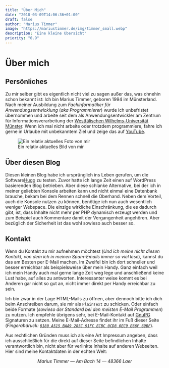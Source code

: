 ```yaml
---
title: "Über Mich"
date: "2018-03-09T14:06:36+01:00"
draft: false
author: "Marius Timmer"
image: "https://mariustimmer.de/img/timmer_small.webp"
description: "Eine kleine Übersicht"
priority: "0.9"
---
```


# Über mich

## Persönliches
Zu mir selber gibt es eigentlich nicht viel zu sagen außer das, was ohnehin schon bekannt ist: Ich bin Marius Timmer, geboren 1994 im Münsterland. Nach meiner Ausbildung zum *Fachinformatiker für Anwendungsentwicklung* (*aka Programmierer*) wurde ich unbefristet übernommen und arbeite seit dem als Anwendungsentwickler am Zentrum für Informationsverarbeitung der [Westfälischen Wilhelms-Universität Münster](https://www.uni-muenster.de/). Wenn ich mal nicht arbeite oder trotzdem programmiere, fahre ich gerne in Urlaube mit unbekanntem Ziel und zeige das auf [YouTube](https://www.youtube.com/channel/UCIROfdOW4gffuwYVNE1nwGg).

<figure class="right col3">
    <img
        alt="Ein relativ aktuelles Foto von mir"
        src="/img/timmer.webp"
        srcset="/img/timmer_small.webp  480w,
                /img/timmer_medium.webp 960w,
                /img/timmer.webp 1024w"
    />
    <figcaption>Ein relativ aktuelles Bild von mir</figcaption>
</figure>


## Über diesen Blog
Diesen kleinen Blog habe ich ursprünglich ins Leben gerufen, um die Software[Hugo](https://gohugo.io/) zu testen. Zuvor hatte ich lange Zeit einen auf WordPress basierenden Blog betrieben. Aber diese schlanke Alternative, bei der ich in meiner geliebten Konsole arbeiten kann und nicht einmal eine Datenbank brauche, bekam bei dem Rennen schnell die Oberhand. Neben dem Vorteil, auch die Konsole nutzen zu können, benötige ich nun auch wesentlich weniger Webspace. Die einzige wirkliche Einschränkung, die es dadurch gibt, ist, dass Inhalte nicht mehr per PHP dynamisch erzeugt werden und zum Beispiel auch Kommentare damit der Vergangenheit angehören. Aber bezüglich der Sicherheit ist das wohl sowieso auch besser so.


## Kontakt
Wenn du Kontakt zu mir aufnehmen möchtest (*Und ich meine nicht diesen Kontakt, von dem ich in meinen Spam-Emails immer so viel lese*), kannst du das am Besten per E-Mail machen. Im Zweifel bin ich dort schneller und besser erreichbar als beispielsweise über mein Handy. Ganz einfach weil ich mein Handy auch mal gerne lange Zeit weg lege und anschließend keine Lust habe, auf alles zu antworten. Interessanter weise kommt es bei Anderen gar nicht so gut an, nicht immer direkt per Handy erreichbar zu sein.

Ich bin zwar in der Lage HTML-Mails zu öffnen, aber dennoch bitte ich dich beim Anschreiben darum, sie mir als `PlainText` zu schicken. Oder einfach beide Formate (_sowieso der Standard bei den meisten E-Mail Programmen_) zu nutzen. Ich empfehle übrigens sehr, bei E-Mail-Kontakt auf [GnuPG](https://gnupg.com/index.de.html) Signaturen zu setzen. Meine E-Mail-Adresse findet ihr im Fuß dieser Seite (_Fingerabdruck: [`8180 A515 BAA9 285C 91FC ECBC 0CD8 0EC9 E66F 69BF`](/8180a515baa9285c91fcecbc0cd80ec9e66f69bf.asc)_).


Aus rechtlichen Gründen muss ich als eine Art Impressum angeben, dass ich ausschließlich für die direkt auf dieser Seite befindlichen Inhalte verantwortlich bin, nicht aber für verlinkte Inhalte auf anderen Webseiten. Hier sind meine Kontaktdaten in der echten Welt:

<div vocab="http://schema.org/" typeof="Person" style="text-align: center;">
    <address>
        <span property="givenName">Marius</span> <span property="familyName">Timmer</span> &mdash;
        <span property="address" typeof="PostalAddress">
            <span property="streetAddress">Am Bach 14</span> &mdash;
            <span property="postalCode">48366</span> <span property="addressRegion">Laer</span>
        </span>
    </address>
</div>
